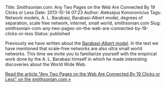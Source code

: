 Title: Smithsonian.com: Any Two Pages on the Web Are Connected By 19 Clicks or Less
Date: 2013-10-14 07:23
Author: Aleksejus Kononovicius
Tags: Network models, A. L. Barabasi, Barabasi-Albert model, degrees of separation, scale free network, internet, small world, smithsonian.com
Slug: smithsonian-com-any-two-pages-on-the-web-are-connected-by-19-clicks-or-less
Status: published

Previously
we have written about the [Barabasi-Albert
model](/barabasi-albert-model "Barabasi-Albert model").
In the text we have mentioned that scale-free networks are also ultra
small world networks. This time we invite you to familiarize yourself
with the empirical work done by the A. L. Barabasi himself in which he
made interesting discoveries about the World Wide Web.

[Read the article "Any Two Pages on the Web Are Connected By 19 Clicks
or Less" on the smithsonian.com
»](http://blogs.smithsonianmag.com/science/2013/02/any-two-pages-on-the-web-are-connected-by-19-clicks-or-less/)
